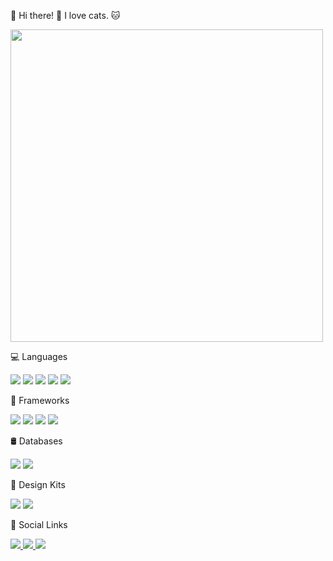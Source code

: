 🚀 Hi there! 👋
I love cats. 🐱

<img src="https://github.com/user-attachments/assets/5211b712-c5aa-41f8-aefc-3a06c7a96ca1" width="500"/>

💻 Languages
<p align="left"> <img src="https://img.shields.io/badge/C%23-239120?style=for-the-badge&logo=c-sharp&logoColor=white"/> <img src="https://img.shields.io/badge/Java-ED8B00?style=for-the-badge&logo=java&logoColor=white"/> <img src="https://img.shields.io/badge/JavaScript-F7DF1E?style=for-the-badge&logo=javascript&logoColor=black"/> <img src="https://img.shields.io/badge/Kotlin-7F52FF?style=for-the-badge&logo=kotlin&logoColor=white"/> <img src="https://img.shields.io/badge/Python-3776AB?style=for-the-badge&logo=python&logoColor=white"/> </p>
🚀 Frameworks
<p align="left"> <img src="https://img.shields.io/badge/.NET-512BD4?style=for-the-badge&logo=dotnet&logoColor=white"/> <img src="https://img.shields.io/badge/Node.js-43853D?style=for-the-badge&logo=node.js&logoColor=white"/> <img src="https://img.shields.io/badge/React-20232A?style=for-the-badge&logo=react&logoColor=61DAFB"/> <img src="https://img.shields.io/badge/Robot-000000?style=for-the-badge&logo=robotframework&logoColor=white"/> </p>
🛢️ Databases
<p align="left"> <img src="https://img.shields.io/badge/MySQL-4479A1?style=for-the-badge&logo=mysql&logoColor=white"/> <img src="https://img.shields.io/badge/MongoDB-47A248?style=for-the-badge&logo=mongodb&logoColor=white"/> </p>
🎨 Design Kits
<p align="left"> <img src="https://img.shields.io/badge/Canva-00C4CC?style=for-the-badge&logo=canva&logoColor=white"/> <img src="https://img.shields.io/badge/Figma-F24E1E?style=for-the-badge&logo=figma&logoColor=white"/> </p>
🔗 Social Links
<p align="left"> <a href="https://facebook.com" target="_blank"> <img src="https://img.shields.io/badge/Facebook-1877F2?style=for-the-badge&logo=facebook&logoColor=white"/> </a> <a href="https://instagram.com" target="_blank"> <img src="https://img.shields.io/badge/Instagram-E4405F?style=for-the-badge&logo=instagram&logoColor=white"/> </a> <a href="https://spotify.com" target="_blank"> <img src="https://img.shields.io/badge/Spotify-1DB954?style=for-the-badge&logo=spotify&logoColor=white"/> </a> </p>
